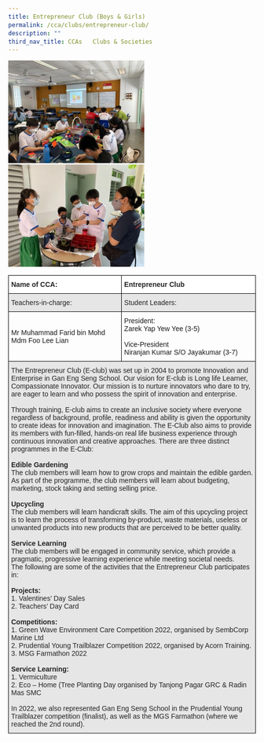 ```yaml
---
title: Entrepreneur Club (Boys & Girls)
permalink: /cca/clubs/entrepreneur-club/
description: ""
third_nav_title: CCAs   Clubs & Societies
---
```

<style>  
img {  
  display: block;  
  margin-left: auto;  
  margin-right: auto;  
}  
</style>  
<body><img src="/images/Entrepreneur-2.jpeg" alt="Entrepreneur Club (Boys & Girls)" style="width:55%;">  
  
</body>
<br>

<style>  
img {  
  display: block;  
  margin-left: auto;  
  margin-right: auto;  
}  
</style>  
<body><img src="/images/Entrepreneur-3.jpeg" alt="Entrepreneur Club (Boys & Girls)" style="width:55%;">  
  
</body>
<br>

<style type="text/css">
.tg  {border-collapse:collapse;border-spacing:0;}
.tg td{border-color:black;border-style:solid;border-width:1px;font-family:Arial, sans-serif;font-size:14px;
  overflow:hidden;padding:10px 5px;word-break:normal;}
.tg th{border-color:black;border-style:solid;border-width:1px;font-family:Arial, sans-serif;font-size:14px;
  font-weight:normal;overflow:hidden;padding:10px 5px;word-break:normal;}
.tg .tg-l2bf{background-color:#FFF;color:#222;font-weight:bold;text-align:left;vertical-align:top}
.tg .tg-h5mn{background-color:#E6E6E6;color:#222;text-align:left;vertical-align:middle}
.tg .tg-1ppo{background-color:#FFF;color:#222;text-align:left;vertical-align:middle}
</style>
<table class="tg">
<thead>
  <tr>
    <th class="tg-l2bf"><span style="font-weight:bold">Name of CCA:</span></th>
    <th class="tg-l2bf"><span style="font-weight:bold">Entrepreneur Club</span></th>
  </tr>
</thead>
<tbody>
  <tr>
    <td class="tg-h5mn">Teachers-in-charge:</td>
    <td class="tg-h5mn">Student Leaders:</td>
  </tr>
  <tr>
    <td class="tg-tsok">Mr Muhammad Farid bin Mohd<br>Mdm Foo Lee Lian</td>
    <td class="tg-tsok">President:<br>Zarek Yap Yew Yee (3-5)<br><br>Vice-President<br>Niranjan Kumar S/O Jayakumar (3-7)</td>
  </tr>
  <tr>
    <td class="tg-h5mn" colspan="2">The Entrepreneur Club (E-club) was set up in 2004 to promote Innovation and Enterprise in Gan Eng Seng School. Our vision for E-club is Long life Learner, Compassionate Innovator. Our mission is to nurture innovators who dare to try, are eager to learn and who possess the spirit of innovation and enterprise.<br><br>Through training, E-club aims to create an inclusive society where everyone regardless of background, profile, readiness and ability is given the opportunity to create ideas for innovation and imagination. The E-Club also aims to provide its members with fun-filled, hands-on real life business experience through continuous innovation and creative approaches. There are three distinct programmes in the E-Club:<br><br><span style="font-weight:bold">Edible Gardening</span><br>The club members will learn how to grow crops and maintain the edible garden. As part of the programme, the club members will learn about budgeting, marketing, stock taking and setting selling price.<br><br><span style="font-weight:bold">Upcycling</span><br>The club members will learn handicraft skills. The aim of this upcycling project is to learn the process of transforming by-product, waste materials, useless or unwanted products into new products that are perceived to be better quality.<br><br><span style="font-weight:bold">Service Learning</span><br>The club members will be engaged in community service, which provide a pragmatic, progressive learning experience while meeting societal needs.<br>The following are some of the activities that the Entrepreneur Club participates in:<br><br><span style="font-weight:bold">Projects:</span><br>1.       Valentines’ Day Sales<br>2.       Teachers’ Day Card<br><br><span style="font-weight:bold">Competitions:</span><br>1.       Green Wave Environment Care Competition 2022, organised by SembCorp Marine Ltd<br>2.       Prudential Young Trailblazer Competition 2022, organised by Acorn Training.<br>3.       MSG Farmathon 2022<br><br><span style="font-weight:bold">Service Learning:</span><br>1.       Vermiculture<br>2.       Eco – Home (Tree Planting Day organised by Tanjong Pagar GRC &amp; Radin Mas SMC<br><br>In 2022, we also represented Gan Eng Seng School in the Prudential Young Trailblazer competition (finalist), as well as the MGS Farmathon (where we reached the 2nd round).</td>
  </tr>
</tbody>
</table>